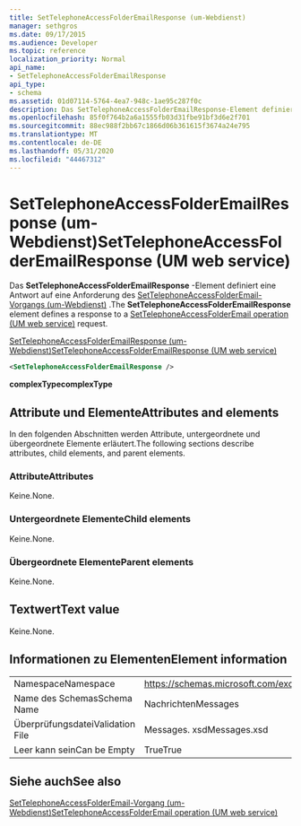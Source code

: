 ```yaml
---
title: SetTelephoneAccessFolderEmailResponse (um-Webdienst)
manager: sethgros
ms.date: 09/17/2015
ms.audience: Developer
ms.topic: reference
localization_priority: Normal
api_name:
- SetTelephoneAccessFolderEmailResponse
api_type:
- schema
ms.assetid: 01d07114-5764-4ea7-948c-1ae95c287f0c
description: Das SetTelephoneAccessFolderEmailResponse-Element definiert eine Antwort auf eine Anforderung des SetTelephoneAccessFolderEmail-Vorgangs (um-Webdienst).
ms.openlocfilehash: 85f0f764b2a6a1555fb03d31fbe91bf3d6e2f701
ms.sourcegitcommit: 88ec988f2bb67c1866d06b361615f3674a24e795
ms.translationtype: MT
ms.contentlocale: de-DE
ms.lasthandoff: 05/31/2020
ms.locfileid: "44467312"
---
```

# <a name="settelephoneaccessfolderemailresponse-um-web-service"></a><span data-ttu-id="dc7cf-103">SetTelephoneAccessFolderEmailResponse (um-Webdienst)</span><span class="sxs-lookup"><span data-stu-id="dc7cf-103">SetTelephoneAccessFolderEmailResponse (UM web service)</span></span>

<span data-ttu-id="dc7cf-104">Das **SetTelephoneAccessFolderEmailResponse** -Element definiert eine Antwort auf eine Anforderung des [SetTelephoneAccessFolderEmail-Vorgangs (um-Webdienst)](settelephoneaccessfolderemail-operation-um-web-service.md) .</span><span class="sxs-lookup"><span data-stu-id="dc7cf-104">The **SetTelephoneAccessFolderEmailResponse** element defines a response to a [SetTelephoneAccessFolderEmail operation (UM web service)](settelephoneaccessfolderemail-operation-um-web-service.md) request.</span></span> 
  
[<span data-ttu-id="dc7cf-105">SetTelephoneAccessFolderEmailResponse (um-Webdienst)</span><span class="sxs-lookup"><span data-stu-id="dc7cf-105">SetTelephoneAccessFolderEmailResponse (UM web service)</span></span>](settelephoneaccessfolderemailresponse-um-web-service.md)
  
```xml
<SetTelephoneAccessFolderEmailResponse />
```

 <span data-ttu-id="dc7cf-106">**complexType**</span><span class="sxs-lookup"><span data-stu-id="dc7cf-106">**complexType**</span></span>
## <a name="attributes-and-elements"></a><span data-ttu-id="dc7cf-107">Attribute und Elemente</span><span class="sxs-lookup"><span data-stu-id="dc7cf-107">Attributes and elements</span></span>

<span data-ttu-id="dc7cf-108">In den folgenden Abschnitten werden Attribute, untergeordnete und übergeordnete Elemente erläutert.</span><span class="sxs-lookup"><span data-stu-id="dc7cf-108">The following sections describe attributes, child elements, and parent elements.</span></span>
  
### <a name="attributes"></a><span data-ttu-id="dc7cf-109">Attribute</span><span class="sxs-lookup"><span data-stu-id="dc7cf-109">Attributes</span></span>

<span data-ttu-id="dc7cf-110">Keine.</span><span class="sxs-lookup"><span data-stu-id="dc7cf-110">None.</span></span>
  
### <a name="child-elements"></a><span data-ttu-id="dc7cf-111">Untergeordnete Elemente</span><span class="sxs-lookup"><span data-stu-id="dc7cf-111">Child elements</span></span>

<span data-ttu-id="dc7cf-112">Keine.</span><span class="sxs-lookup"><span data-stu-id="dc7cf-112">None.</span></span>
  
### <a name="parent-elements"></a><span data-ttu-id="dc7cf-113">Übergeordnete Elemente</span><span class="sxs-lookup"><span data-stu-id="dc7cf-113">Parent elements</span></span>

<span data-ttu-id="dc7cf-114">Keine.</span><span class="sxs-lookup"><span data-stu-id="dc7cf-114">None.</span></span>
  
## <a name="text-value"></a><span data-ttu-id="dc7cf-115">Textwert</span><span class="sxs-lookup"><span data-stu-id="dc7cf-115">Text value</span></span>

<span data-ttu-id="dc7cf-116">Keine.</span><span class="sxs-lookup"><span data-stu-id="dc7cf-116">None.</span></span>
  
## <a name="element-information"></a><span data-ttu-id="dc7cf-117">Informationen zu Elementen</span><span class="sxs-lookup"><span data-stu-id="dc7cf-117">Element information</span></span>

|||
|:-----|:-----|
|<span data-ttu-id="dc7cf-118">Namespace</span><span class="sxs-lookup"><span data-stu-id="dc7cf-118">Namespace</span></span>  <br/> |https://schemas.microsoft.com/exchange/services/2006/messages  <br/> |
|<span data-ttu-id="dc7cf-119">Name des Schemas</span><span class="sxs-lookup"><span data-stu-id="dc7cf-119">Schema Name</span></span>  <br/> |<span data-ttu-id="dc7cf-120">Nachrichten</span><span class="sxs-lookup"><span data-stu-id="dc7cf-120">Messages</span></span>  <br/> |
|<span data-ttu-id="dc7cf-121">Überprüfungsdatei</span><span class="sxs-lookup"><span data-stu-id="dc7cf-121">Validation File</span></span>  <br/> |<span data-ttu-id="dc7cf-122">Messages. xsd</span><span class="sxs-lookup"><span data-stu-id="dc7cf-122">Messages.xsd</span></span>  <br/> |
|<span data-ttu-id="dc7cf-123">Leer kann sein</span><span class="sxs-lookup"><span data-stu-id="dc7cf-123">Can be Empty</span></span>  <br/> |<span data-ttu-id="dc7cf-124">True</span><span class="sxs-lookup"><span data-stu-id="dc7cf-124">True</span></span>  <br/> |
   
## <a name="see-also"></a><span data-ttu-id="dc7cf-125">Siehe auch</span><span class="sxs-lookup"><span data-stu-id="dc7cf-125">See also</span></span>



[<span data-ttu-id="dc7cf-126">SetTelephoneAccessFolderEmail-Vorgang (um-Webdienst)</span><span class="sxs-lookup"><span data-stu-id="dc7cf-126">SetTelephoneAccessFolderEmail operation (UM web service)</span></span>](settelephoneaccessfolderemail-operation-um-web-service.md)

